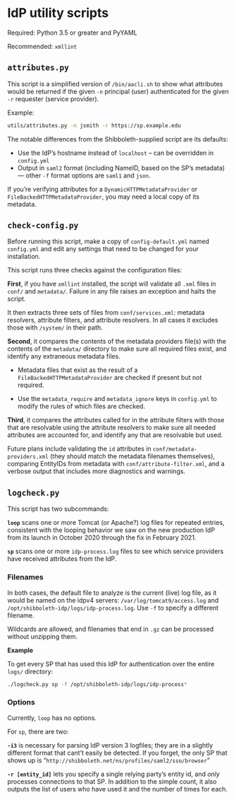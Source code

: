 # IdP utility scripts

Required: Python 3.5 or greater and PyYAML

Recommended: `xmllint`

## `attributes.py`

This script is a simplified version of `/bin/aacli.sh` to show what attributes would be returned if the given `-n` principal (user) authenticated for the given `-r` requester (service provider).

Example:
```bash
utils/attributes.py -n jsmith -r https://sp.example.edu
```

The notable differences from the Shibboleth-supplied script are its defaults:

- Use the IdP’s hostname instead of `localhost` – can be overridden in `config.yml`
- Output in `saml2` format (including NameID, based on the SP’s metadata) — other `-f` format options are `saml1` and `json`.

If you’re verifying attributes for a `DynamicHTTPMetadataProvider` or `FileBackedHTTPMetadataProvider`, you may need a local copy of its metadata.


## `check-config.py`

Before running this script, make a copy of `config-default.yml` named `config.yml` and edit any settings that need to be changed for your installation.

This script runs three checks against the configuration files:

**First**, if you have `xmllint` installed, the script will validate all `.xml` files in `conf/` and `metadata/`. Failure in any file raises an exception and halts the script.

It then extracts three sets of files from `conf/services.xml`: metadata resolvers, attribute filters, and attribute resolvers. In all cases it excludes those with `/system/` in their path.

**Second**, it compares the contents of the metadata providers file(s) with the contents of the `metadata/` directory to make sure all required files exist, and identify any extraneous metadata files.

- Metadata files that exist as the result of a `FileBackedHTTPMetadataProvider` are checked if present but not required.

- Use the `metadata_require` and `metadata_ignore` keys in `config.yml` to modify the rules of which files are checked.

**Third**, it compares the attributes called for in the attribute filters with those that are resolvable using the attribute resolvers to make sure all needed attributes are accounted for, and identify any that are resolvable but used.

Future plans include validating the `id` attributes in `conf/metadata-providers.xml` (they should match the metadata filenames themselves), comparing EntityIDs from metadata with `conf/attribute-filter.xml`, and a verbose output that includes more diagnostics and warnings.


## `logcheck.py`

This script has two subcommands:

**`loop`** scans one or more Tomcat (or Apache?) log files for repeated entries, consistent with the looping behavior we saw on the new production IdP from its launch in October 2020 through the fix in February 2021.

**`sp`** scans one or more `idp-process.log` files to see which service providers have received attributes from the IdP.

### Filenames

In both cases, the default file to analyze is the current (live) log file, as it would be named on the idpv4 servers: `/var/log/tomcat9/access.log` and `/opt/shibboleth-idp/logs/idp-process.log`. Use `-f` to specify a different filename.

Wildcards are allowed, and filenames that end in `.gz` can be processed without unzipping them.

**Example**

To get every SP that has used this IdP for authentication over the entire `logs/` directory:
```bash
./logcheck.py sp -f /opt/shibboleth-idp/logs/idp-process*
```

### Options

Currently, `loop` has no options.

For `sp`, there are two:

**`-i3`** is necessary for parsing IdP version 3 logfiles; they are in a slightly different format that cant’t easily be detected. If you forget, the only SP that shows up is “`http://shibboleth.net/ns/profiles/saml2/sso/browser`”

**`-r [entity_id]`** lets you specify a single relying party’s entity id, and _only_ processes connections to that SP. In addition to the simple count, it also outputs the list of users who have used it and the number of times for each.
